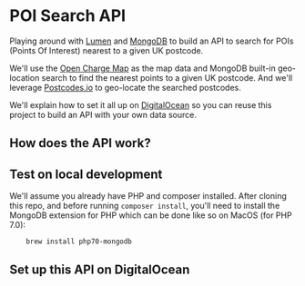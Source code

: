 # POI Search API

Playing around with [Lumen](https://lumen.laravel.com) and
[MongoDB](https://www.mongodb.com) to build an API to search for POIs (Points Of
Interest) nearest to a given UK postcode.

We'll use the [Open Charge Map](http://openchargemap.io/site) as the map data and
MongoDB built-in geo-location search to find the nearest points to a given UK
postcode. And we'll leverage [Postcodes.io](http://postcodes.io) to geo-locate
the searched postcodes.

We'll explain how to set it all up on [DigitalOcean](https://www.digitalocean.com)
so you can reuse this project to build an API with your own data source.

## How does the API work?


## Test on local development

We'll assume you already have PHP and composer installed.
After cloning this repo, and before running `composer install`, you'll need to
install the MongoDB extension for PHP which can be done like so on MacOS
(for PHP 7.0):
```
    brew install php70-mongodb
```


## Set up this API on DigitalOcean
